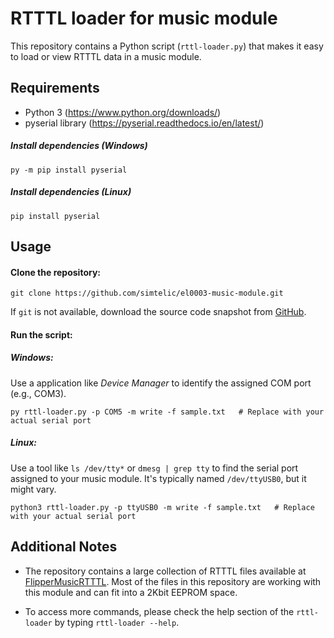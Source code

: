 # RTTTL loader for music module

This repository contains a Python script (`rttl-loader.py`) that makes it easy to load or view RTTTL data in a music module.

## Requirements
- Python 3 (https://www.python.org/downloads/)
- pyserial library (https://pyserial.readthedocs.io/en/latest/)

##### Install dependencies (Windows)
```
py -m pip install pyserial
```
##### Install dependencies (Linux)
```
pip install pyserial
```

## Usage

#### Clone the repository:
   
```
git clone https://github.com/simtelic/el0003-music-module.git
```

If `git` is not available, download the source code snapshot from [GitHub](https://github.com/simtelic/el0003-music-module/archive/refs/heads/main.zip).

#### Run the script:

##### Windows:
Use a application like *Device Manager* to identify the assigned COM port (e.g., COM3).
```
py rttl-loader.py -p COM5 -m write -f sample.txt   # Replace with your actual serial port
```

##### Linux:
Use a tool like `ls /dev/tty*` or `dmesg | grep tty` to find the serial port assigned to your music module. It's typically named `/dev/ttyUSB0`, but it might vary.
```
python3 rttl-loader.py -p ttyUSB0 -m write -f sample.txt   # Replace with your actual serial port
```

## Additional Notes

- The repository contains a large collection of RTTTL files available at [FlipperMusicRTTTL](https://github.com/neverfa11ing/FlipperMusicRTTTL). Most of the files in this repository are working with this module and can fit into a 2Kbit EEPROM space.

- To access more commands, please check the help section of the `rttl-loader` by typing `rttl-loader --help`.
